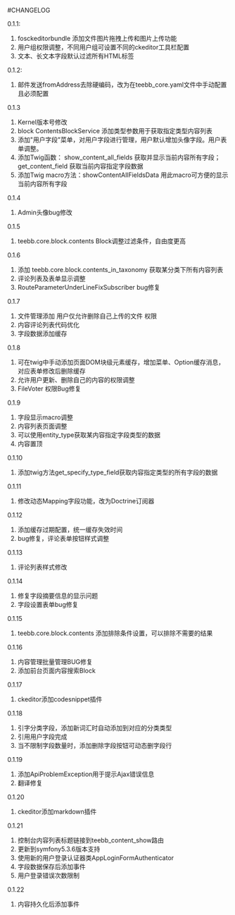 #CHANGELOG

0.1.1:  
1. fosckeditorbundle 添加文件图片拖拽上传和图片上传功能
2. 用户组权限调整，不同用户组可设置不同的ckeditor工具栏配置
3. 文本、长文本字段默认过滤所有HTML标签

0.1.2: 
1. 邮件发送fromAddress去除硬编码，改为在teebb_core.yaml文件中手动配置且必须配置

0.1.3
1. Kernel版本号修改
2. block ContentsBlockService 添加类型参数用于获取指定类型内容列表
3. 添加"用户字段"菜单，对用户字段进行管理，用户默认增加头像字段。用户表单调整。
4. 添加Twig函数： show_content_all_fields 获取并显示当前内容所有字段；get_content_field 获取当前内容指定字段数据
5. 添加Twig macro方法：showContentAllFieldsData 用此macro可方便的显示当前内容所有字段

0.1.4
1. Admin头像bug修改

0.1.5
1. teebb.core.block.contents Block调整过滤条件，自由度更高

0.1.6
1. 添加 teebb.core.block.contents_in_taxonomy 获取某分类下所有内容列表
2. 评论列表及表单显示调整
3. RouteParameterUnderLineFixSubscriber bug修复

0.1.7
1. 文件管理添加 用户仅允许删除自己上传的文件 权限
2. 内容评论列表代码优化
3. 字段数据添加缓存

0.1.8
1. 可在twig中手动添加页面DOM块级元素缓存，增加菜单、Option缓存消息，对应表单修改后删除缓存
2. 允许用户更新、删除自己的内容的权限调整
3. FileVoter 权限Bug修复

0.1.9
1. 字段显示macro调整
2. 内容列表页面调整
3. 可以使用entity_type获取某内容指定字段类型的数据
4. 内容置顶

0.1.10
1. 添加twig方法get_specify_type_field获取内容指定类型的所有字段的数据

0.1.11
1. 修改动态Mapping字段功能，改为Doctrine订阅器

0.1.12
1. 添加缓存过期配置，统一缓存失效时间
2. bug修复，评论表单按钮样式调整

0.1.13
1. 评论列表样式修改

0.1.14  
1. 修复字段摘要信息的显示问题
2. 字段设置表单bug修复

0.1.15
1. teebb.core.block.contents 添加排除条件设置，可以排除不需要的结果

0.1.16
1. 内容管理批量管理BUG修复
2. 添加前台页面内容搜索Block

0.1.17
1. ckeditor添加codesnippet插件

0.1.18
1. 引字分类字段，添加新词汇时自动添加到对应的分类类型
2. 引用用户字段完成
2. 当不限制字段数量时，添加删除字段按钮可动态删字段行

0.1.19
1. 添加ApiProblemException用于提示Ajax错误信息
2. 翻译修复

0.1.20
1. ckeditor添加markdown插件

0.1.21
1. 控制台内容列表标题链接到teebb_content_show路由
2. 更新到symfony5.3.6版本支持
3. 使用新的用户登录认证器类AppLoginFormAuthenticator
4. 字段数据保存后添加事件
5. 用户登录错误次数限制

0.1.22
1. 内容持久化后添加事件